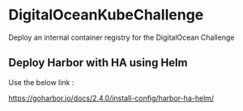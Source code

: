 # DigitalOceanKubeChallenge
Deploy an internal container registry for the DigitalOcean Challenge


## Deploy Harbor with HA using Helm
Use the below link :

https://goharbor.io/docs/2.4.0/install-config/harbor-ha-helm/

